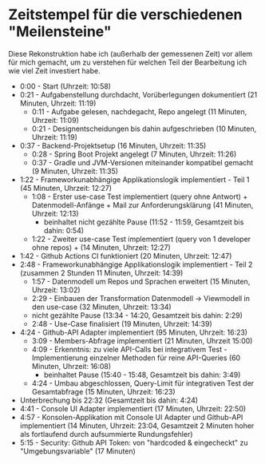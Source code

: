 # Zeitstempel für die verschiedenen "Meilensteine"

Diese Rekonstruktion habe ich (außerhalb der gemessenen Zeit) vor allem für mich gemacht, um zu verstehen für welchen Teil der Bearbeitung ich wie viel Zeit investiert habe.

- 0:00 - Start (Uhrzeit: 10:58)
- 0:21 - Aufgabenstellung durchdacht, Vorüberlegungen dokumentiert (21 Minuten, Uhrzeit: 11:19)
    - 0:11 - Aufgabe gelesen, nachdegacht, Repo angelegt (11 Minuten, Uhrzeit: 11:09)
    - 0:21 - Designentscheidungen bis dahin aufgeschrieben (10 Minuten, Uhrzeit: 11:19)
- 0:37 - Backend-Projektsetup (16 Minuten, Uhrzeit: 11:35)
    - 0:28 - Spring Boot Projekt angelegt (7 Minuten, Uhrzeit: 11:26)
    - 0:37 - Gradle und JVM-Versionen miteinander kompatibel gemacht (9 Minuten, Uhrzeit: 11:35)
- 1:22 - Frameworkunabhängige Applikationslogik implementiert - Teil 1 (45 Minuten, Uhrzeit: 12:27)
    - 1:08 - Erster use-case Test implementiert (query ohne Antwort) + Datenmodell-Anfänge + Mail zur Anforderungsklärung (41 Minuten, Uhrzeit: 12:13)
        - beinhaltet nicht gezählte Pause (11:52 - 11:59, Gesamtzeit bis dahin: 0:54)
    - 1:22 - Zweiter use-case Test implementiert (query von 1 developer ohne repos) + (14 Minuten, Uhrzeit: 12:27)
- 1:42 - Github Actions CI funktioniert (20 Minuten, Uhrzeit: 12:47)
- 2:48 - Frameworkunabhängige Applikationslogik implementiert - Teil 2 (zusammen 2 Stunden 11 Minuten, Uhrzeit: 14:39)
    - 1:57 - Datenmodell um Repos und Sprachen erweitert (15 Minuten, Uhrzeit: 13:02)
    - 2:29 - Einbauen der Transformation Datenmodell -> Viewmodell in den use-case (32 Minuten, Uhrzeit: 13:34)
    - nicht gezählte Pause (13:34 - 14:20, Gesamtzeit bis dahin: 2:29)
    - 2:48 - Use-Case finalisiert (19 Minuten, Uhrzeit: 14:39)
- 4:24 - Github-API Adapter implementiert (95 Minuten, Uhrzeit: 16:23)
    - 3:09 - Members-Abfrage implementiert (21 Minuten, Uhrzeit 15:00)
    - 4:09 - Erkenntnis: zu viele API-Calls bei integrativem Test - Implementierung einzelner Methoden für reine API-Queries (60 Minuten, Uhrzeit: 16:08)
        - beinhaltet Pause (15:40 - 15:48, Gesamtzeit bis dahin: 3:49)
    - 4:24 - Umbau abgeschlossen, Query-Limit für integrativen Test der Gesamtabfrage (15 Minuten, Uhrzeit: 16:23)
- Unterbrechung bis 22:32 (Gesamtzeit bis dahin: 4:24)
- 4:41 - Console UI Adapter implementiert (17 Minuten, Uhrzeit: 22:50)
- 4:57 - Konsolen-Applikation mit Console UI Adapter und Github-API implementiert (14 Minuten, Uhrzeit: 23:04, Gesamtzeit 2 Minuten hoher als fortlaufend durch aufsummierte Rundungsfehler)
- 5:15 - Security: Github API Token: von "hardcoded & eingecheckt" zu "Umgebungsvariable" (17 Minuten)
